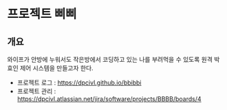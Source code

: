 # 프로젝트 삐삐
## 개요
와이프가 안방에 누워서도 작은방에서 코딩하고 있는 나를 부려먹을 수 있도록 원격 박효인 제어 시스템을 만들고자 한다. 

- 프로젝트 로그 : https://dpcivl.github.io/bbibbi
- 프로젝트 관리 : https://dpcivl.atlassian.net/jira/software/projects/BBBB/boards/4